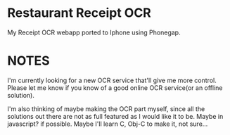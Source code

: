 Restaurant Receipt OCR
======================

My Receipt OCR webapp ported to Iphone using Phonegap.


NOTES
=====

I'm currently looking for a new OCR service that'll give me more control. Please let me know if you know of a good online OCR service(or an offline solution).

I'm also thinking of maybe making the OCR part myself, since all the solutions out there are not as full featured as I would like it to be.
Maybe in javascript? if possible.  Maybe I'll learn C, Obj-C to make it, not sure...
